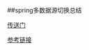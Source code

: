 ##spring多数据源切换总结

[传送门](https://www.carlme.com/springboot.html)

[参考链接](https://blog.csdn.net/rj042/article/details/21654627)